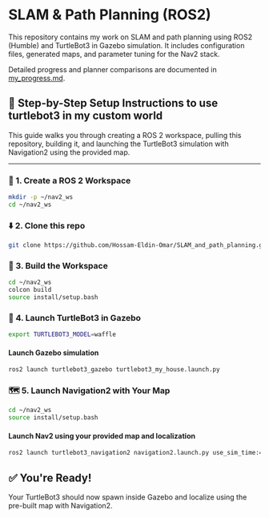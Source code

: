 # SLAM & Path Planning (ROS2)

This repository contains my work on SLAM and path planning using ROS2 (Humble) and TurtleBot3 in Gazebo simulation. It includes configuration files, generated maps, and parameter tuning for the Nav2 stack.

Detailed progress and planner comparisons are documented in [my_progress.md](my_progress.md).

## 🚀 Step-by-Step Setup Instructions to use turtlebot3 in my custom world

This guide walks you through creating a ROS 2 workspace, pulling this repository, building it, and launching the TurtleBot3 simulation with Navigation2 using the provided map.

---
### 📁 1. Create a ROS 2 Workspace
```bash
mkdir -p ~/nav2_ws
cd ~/nav2_ws
```
### ⬇️ 2. Clone this repo
```bash
git clone https://github.com/Hossam-Eldin-Omar/SLAM_and_path_planning.git .
```
### 🔨 3. Build the Workspace
```bash
cd ~/nav2_ws
colcon build
source install/setup.bash
```

### 🐢 4. Launch TurtleBot3 in Gazebo
```bash
export TURTLEBOT3_MODEL=waffle
```
#### Launch Gazebo simulation
```bash
ros2 launch turtlebot3_gazebo turtlebot3_my_house.launch.py
```

### 🗺️ 5. Launch Navigation2 with Your Map
```bash
cd ~/nav2_ws
source install/setup.bash
```

#### Launch Nav2 using your provided map and localization
```bash
ros2 launch turtlebot3_navigation2 navigation2.launch.py use_sim_time:=True map:=maps/my_house_map.yaml
```

## ✅ You're Ready!
Your TurtleBot3 should now spawn inside Gazebo and localize using the pre-built map with Navigation2.


